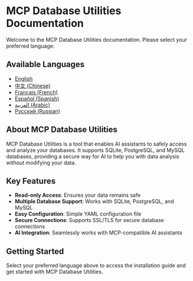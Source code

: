 # MCP Database Utilities Documentation

Welcome to the MCP Database Utilities documentation. Please select your preferred language:

## Available Languages

- [English](en/installation.md)
- [中文 (Chinese)](zh/installation.md)
- [Français (French)](fr/installation.md)
- [Español (Spanish)](es/installation.md)
- [العربية (Arabic)](ar/installation.md)
- [Русский (Russian)](ru/installation.md)

## About MCP Database Utilities

MCP Database Utilities is a tool that enables AI assistants to safely access and analyze your databases. It supports SQLite, PostgreSQL, and MySQL databases, providing a secure way for AI to help you with data analysis without modifying your data.

## Key Features

- **Read-only Access**: Ensures your data remains safe
- **Multiple Database Support**: Works with SQLite, PostgreSQL, and MySQL
- **Easy Configuration**: Simple YAML configuration file
- **Secure Connections**: Supports SSL/TLS for secure database connections
- **AI Integration**: Seamlessly works with MCP-compatible AI assistants

## Getting Started

Select your preferred language above to access the installation guide and get started with MCP Database Utilities.
